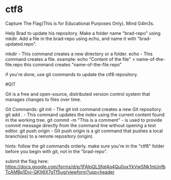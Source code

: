 # ctf8
Capture The Flag(This is for Educational Purposes Only). Mind G4m3s.


Help Brad to update his repository.
Make a folder name "brad-repo" using mkdir.
Add a file in the brad-repo using echo, and name it with "brad-updated.repo".

mkdir - This command creates a new directory or a folder.
echo - This command creates a file.
       example: echo "Content of the file" > name-of-the-file.repo
		this command creates "name-of-the-file.repo"

if you're done, use git commands to update the ctf8 repository.

#GIT

Git is a free and open-source, distributed version control system
that manages changes to files over time.

Git Commands:
git init - The git init command creates a new Git repository.
git add . - This command updates the index using the current content
			found in the working tree.
git commit -m "This is a comment" - is used to provide commit message
			  						directly from the command line without
			  						opening a text editor.
git push origin - Git push origin is a git command 
				  that pushes a local branch(es)
				  to a remote repository (origin).

hints: follow the git commands orderly.
make sure you're in the "ctf8" folder before you begin with git, not in the "brad-repo".

submit the flag here:
https://docs.google.com/forms/d/e/1FAIpQLSfqt4q4Qu0uxYkVwSNk1mUnfbTcAMBp1Dvj-QKlt6X7gTf5ug/viewform?usp=header

